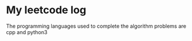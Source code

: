 # My leetcode log
The programming languages used to complete the algorithm problems are cpp and python3
